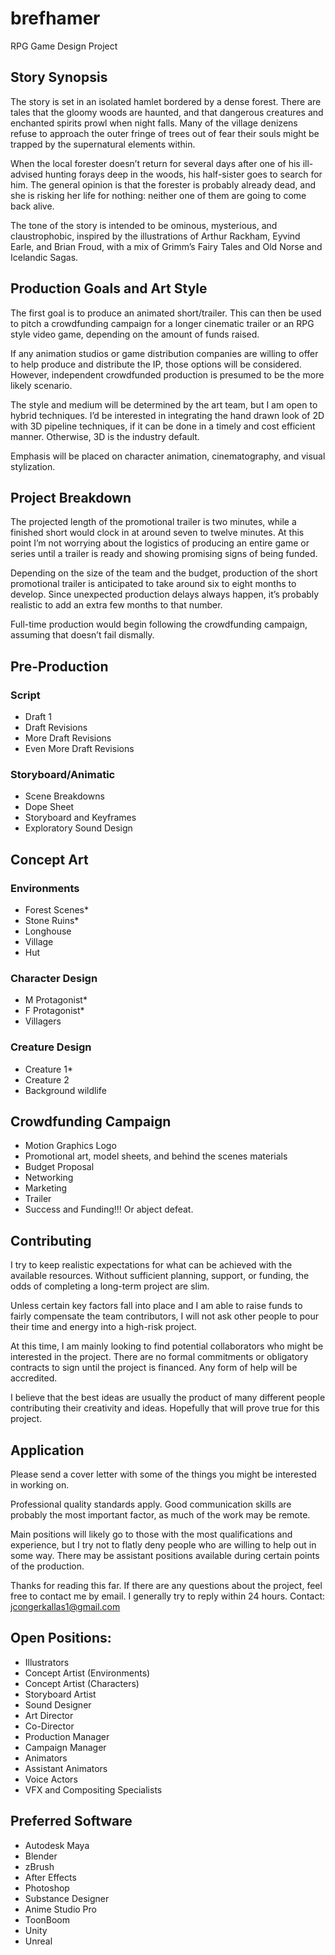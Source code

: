 # brefhamer
RPG Game Design Project

## Story Synopsis
The story is set in an isolated hamlet bordered by a dense forest.  There are tales that the gloomy woods are haunted, and that dangerous creatures and enchanted spirits prowl when night falls.   Many of the village denizens refuse to approach the outer fringe of trees out of fear their souls might be trapped by the supernatural elements within.  

When the local forester doesn’t return for several days after one of his ill-advised hunting forays deep in the woods, his half-sister goes to search for him.  The general opinion is that the forester is probably already dead, and she is risking her life for nothing: neither one of them are going to come back alive.

The tone of the story is intended to be ominous, mysterious, and claustrophobic, inspired by the illustrations of Arthur Rackham, Eyvind Earle, and Brian Froud, with a mix of Grimm’s Fairy Tales and Old Norse and Icelandic Sagas.  

## Production Goals and Art Style
The first goal is to produce an animated short/trailer.  This can then be used to pitch a crowdfunding campaign for a longer cinematic trailer or an RPG style video game, depending on the amount of funds raised. 

If any animation studios or game distribution companies are willing to offer to help produce and distribute the IP, those options will be considered.  However, independent crowdfunded production is presumed to be the more likely scenario.

The style and medium will be determined by the art team, but I am open to hybrid techniques.  I’d be interested in integrating the hand drawn look of 2D with 3D pipeline techniques, if it can be done in a timely and cost efficient manner.  Otherwise, 3D is the industry default.

Emphasis will be placed on character animation, cinematography, and visual stylization.

## Project Breakdown
The projected length of the promotional trailer is two minutes, while a finished short would clock in at around seven to twelve minutes.  At this point I’m not worrying about the logistics of producing an entire game or series until a trailer is ready and showing promising signs of being funded.

Depending on the size of the team and the budget, production of the short promotional trailer is anticipated to take around six to eight months to develop.  Since unexpected production delays always happen, it’s probably realistic to add an extra few months to that number.

Full-time production would begin following the crowdfunding campaign, assuming that doesn’t fail dismally.

 
## Pre-Production
### Script 
- Draft 1 
- Draft Revisions
- More Draft Revisions
- Even More Draft Revisions

### Storyboard/Animatic
- Scene Breakdowns
- Dope Sheet
- Storyboard and Keyframes
- Exploratory Sound Design

## Concept Art 
### Environments
- Forest Scenes*
- Stone Ruins*
- Longhouse
- Village
- Hut

### Character Design
- M Protagonist*
- F Protagonist*
- Villagers

### Creature Design
- Creature 1*
- Creature 2
- Background wildlife

## Crowdfunding Campaign
- Motion Graphics Logo
- Promotional art, model sheets, and behind the scenes materials
- Budget Proposal
- Networking
- Marketing
- Trailer
- Success and Funding!!!  Or abject defeat.

## Contributing
I try to keep realistic expectations for what can be achieved with the available resources.  Without sufficient planning, support, or funding, the odds of completing a long-term project are slim.  

Unless certain key factors fall into place and I am able to raise funds to fairly compensate the team contributors, I will not ask other people to pour their time and energy into a high-risk project. 

At this time, I am mainly looking to find potential collaborators who might be interested in the project.  There are no formal commitments or obligatory contracts to sign until the project is financed.  Any form of help will be accredited.

I believe that the best ideas are usually the product of many different people contributing their creativity and ideas.  Hopefully that will prove true for this project.  

## Application
Please send a cover letter with some of the things you might be interested in working on.  

Professional quality standards apply.  Good communication skills are probably the most important factor, as much of the work may be remote. 

Main positions will likely go to those with the most qualifications and experience, but I try not to flatly deny people who are willing to help out in some way.  There may be assistant positions available during certain points of the production.

Thanks for reading this far.  If there are any questions about the project, feel free to contact me by email.  I generally try to reply within 24 hours.
Contact: jcongerkallas1@gmail.com

## Open Positions:
- Illustrators
- Concept Artist (Environments)
- Concept Artist (Characters)
- Storyboard Artist
- Sound Designer
- Art Director
- Co-Director
- Production Manager 
- Campaign Manager
- Animators
- Assistant Animators
- Voice Actors
- VFX and Compositing Specialists

## Preferred Software
- Autodesk Maya
- Blender
- zBrush
- After Effects
- Photoshop
- Substance Designer
- Anime Studio Pro
- ToonBoom
- Unity
- Unreal
